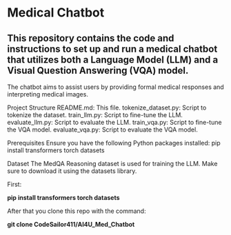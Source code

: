# Medical Chatbot

## This repository contains the code and instructions to set up and run a medical chatbot that utilizes both a Language Model (LLM) and a Visual Question Answering (VQA) model. 

The chatbot aims to assist users by providing formal medical responses and interpreting medical images.

Project Structure
README.md: This file.
tokenize_dataset.py: Script to tokenize the dataset.
train_llm.py: Script to fine-tune the LLM.
evaluate_llm.py: Script to evaluate the LLM.
train_vqa.py: Script to fine-tune the VQA model.
evaluate_vqa.py: Script to evaluate the VQA model.

Prerequisites
Ensure you have the following Python packages installed:
pip install transformers torch datasets

Dataset
The MedQA Reasoning dataset is used for training the LLM. Make sure to download it using the datasets library.

First:

**pip install transformers torch datasets**

After that you clone this repo with the command:

**git clone CodeSailor411/AI4U_Med_Chatbot**
